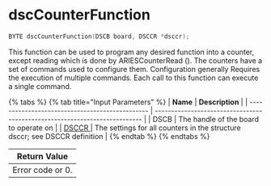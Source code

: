 # dscCounterFunction

```c
BYTE dscCounterFunction(DSCB board, DSCCR *dsccr);
```

This function can be used to program any desired function into a counter, except reading which is done by ARIESCounterRead (). The counters have a set of commands used to configure them. Configuration generally Requires the execution of multiple commands. Each call to this function can execute a single command.

{% tabs %}
{% tab title="Input Parameters" %}
| **Name**                                        | **Description**                                                            |
| ----------------------------------------------- | -------------------------------------------------------------------------- |
| DSCB                                            | The handle of the board to operate on                                      |
| [DSCCR ](../15.-structure-definitions/dsccr.md) | The settings for all counters in the structure dsccr; see DSCCR definition |
{% endtab %}
{% endtabs %}

| Return Value     |
| ---------------- |
| Error code or 0. |
